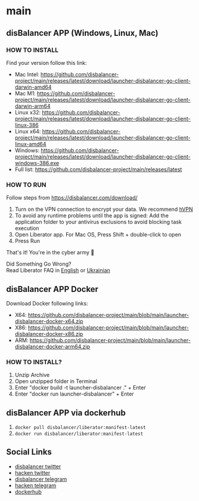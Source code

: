 # main
## disBalancer APP (Windows, Linux, Mac)   
### HOW TO INSTALL   
  
Find your version follow this link:  
* Mac Intel: https://github.com/disbalancer-project/main/releases/latest/download/launcher-disbalancer-go-client-darwin-amd64  
* Mac M1: https://github.com/disbalancer-project/main/releases/latest/download/launcher-disbalancer-go-client-darwin-arm64  
* Linux x32: https://github.com/disbalancer-project/main/releases/latest/download/launcher-disbalancer-go-client-linux-386  
* Linux x64: https://github.com/disbalancer-project/main/releases/latest/download/launcher-disbalancer-go-client-linux-amd64  
* Windows: https://github.com/disbalancer-project/main/releases/latest/download/launcher-disbalancer-go-client-windows-386.exe  
* Full list: https://github.com/disbalancer-project/main/releases/latest   
  
  
### HOW TO RUN   
Follow steps from https://disbalancer.com/download/

1. Turn on the VPN connection to encrypt your data. We recommend [hVPN](https://hackenvpn.com/)  
2. To avoid any runtime problems until the app is signed: Add the application folder to your antivirus exclusions to avoid blocking task execution  
3. Open Liberator app. For Mac OS, Press Shift + double-click to open  
4. Press Run  
  
That's it! You're in the cyber army 💪
  
Did Something Go Wrong?  
Read Liberator FAQ in [English](https://blog.disbalancer.com/disbalancer-app-faq/) or [Ukrainian](https://blog.disbalancer.com/liberator-faq-ukra%D1%97nska/)
  
  
  
## disBalancer APP Docker   
    
    
Download Docker following links:  
* X64: https://github.com/disbalancer-project/main/blob/main/launcher-disbalancer-docker-x64.zip  
* X86: https://github.com/disbalancer-project/main/blob/main/launcher-disbalancer-docker-x86.zip  
* ARM: https://github.com/disbalancer-project/main/blob/main/launcher-disbalancer-docker-arm64.zip  
   
### HOW TO INSTALL?
1) Unzip Archive  
2) Open unzipped folder in Terminal  
3) Enter "docker build -t launcher-disbalancer ." + Enter  
4) Enter "docker run launcher-disbalancer" + Enter  

## disBalancer APP via dockerhub  

1) `docker pull disbalancer/liberator:manifest-latest`  
2) `docker run disbalancer/liberator:manifest-latest`
  
  
  
 ## Social Links
- [disbalancer twitter](https://twitter.com/thedisbalancer)
- [hacken twitter](https://twitter.com/hackenclub)
- [disbalancer telegram](https://t.me/disBalancer_Official)
- [hacken telegram](https://t.me/hackenio)  
- [dockerhub](https://hub.docker.com/repository/docker/disbalancer/liberator) 
